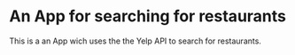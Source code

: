 # An App for searching for restaurants
This is a an App wich uses the the Yelp API to search for restaurants. 
